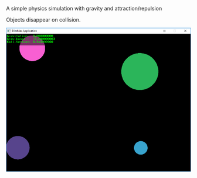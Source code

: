 A simple physics simulation with gravity and attraction/repulsion

Objects disappear on collision.

![alt tag](https://github.com/eme64/Hobby-Projects-Archive/blob/master/BlitzMax%20Projects/Simulations/physik/img.png?raw=true "physics")
